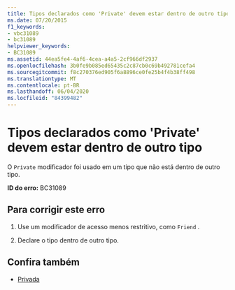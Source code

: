 ```yaml
---
title: Tipos declarados como 'Private' devem estar dentro de outro tipo
ms.date: 07/20/2015
f1_keywords:
- vbc31089
- bc31089
helpviewer_keywords:
- BC31089
ms.assetid: 44ea5fe4-4af6-4cea-a4a5-2cf966df2937
ms.openlocfilehash: 3b0fe9b085ed65435c2c87cb0c69b492781cefa4
ms.sourcegitcommit: f8c270376ed905f6a8896ce0fe25b4f4b38ff498
ms.translationtype: MT
ms.contentlocale: pt-BR
ms.lasthandoff: 06/04/2020
ms.locfileid: "84399482"
---
```

# <a name="types-declared-private-must-be-inside-another-type"></a>Tipos declarados como 'Private' devem estar dentro de outro tipo
O `Private` modificador foi usado em um tipo que não está dentro de outro tipo.  
  
 **ID do erro:** BC31089  
  
## <a name="to-correct-this-error"></a>Para corrigir este erro  
  
1. Use um modificador de acesso menos restritivo, como `Friend` .  
  
2. Declare o tipo dentro de outro tipo.  
  
## <a name="see-also"></a>Confira também

- [Privada](../language-reference/modifiers/private.md)
